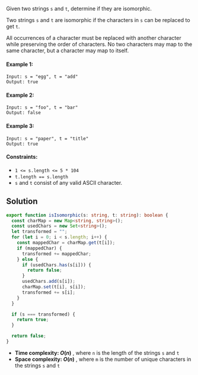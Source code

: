 Given two strings `s` and `t`, determine if they are isomorphic.

Two strings `s` and `t` are isomorphic if the characters in `s` can be replaced to get `t`.

All occurrences of a character must be replaced with another character while preserving the order of characters. No two characters may map to the same character, but a character may map to itself.

#### Example 1:

```
Input: s = "egg", t = "add"
Output: true
```

#### Example 2:

```
Input: s = "foo", t = "bar"
Output: false
```

#### Example 3:

```
Input: s = "paper", t = "title"
Output: true
```

#### Constraints:

- `1 <= s.length <= 5 * 104`
- `t.length == s.length`
- `s` and `t` consist of any valid ASCII character.

## Solution

```ts
export function isIsomorphic(s: string, t: string): boolean {
  const charMap = new Map<string, string>();
  const usedChars = new Set<string>();
  let transformed = "";
  for (let i = 0; i < s.length; i++) {
    const mappedChar = charMap.get(t[i]);
    if (mappedChar) {
      transformed += mappedChar;
    } else {
      if (usedChars.has(s[i])) {
        return false;
      }
      usedChars.add(s[i]);
      charMap.set(t[i], s[i]);
      transformed += s[i];
    }
  }

  if (s === transformed) {
    return true;
  }

  return false;
}
```

- **Time complexity: $O(n)$** , where `n` is the length of the strings `s` and `t`
- **Space complexity: $O(n)$** , where `m` is the number of unique characters in the strings `s` and `t`

